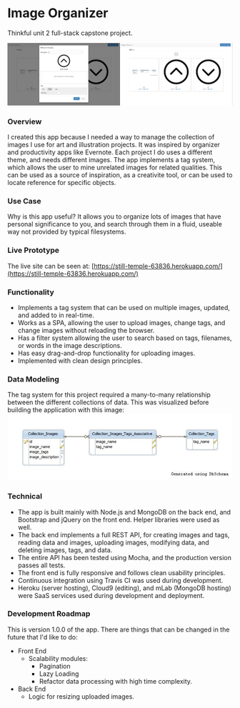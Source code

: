 # Image Organizer
Thinkful unit 2 full-stack capstone project.

![Screenshot](https://github.com/amcavinue/image-organizer/blob/master/screenshots.jpg)

### Overview
I created this app because I needed a way to manage the collection of images I use for art and illustration projects. It was inspired by organizer and productivity apps like Evernote. Each project I do uses a different theme, and needs different images. The app implements a tag system, which allows the user to mine unrelated images for related qualities. This can be used as a source of inspiration, as a creativite tool, or can be used to locate reference for specific objects.

### Use Case
Why is this app useful? It allows you to organize lots of images that have personal significance to you, and search through them in a fluid, useable way not provided by typical filesystems.

### Live Prototype
The live site can be seen at: [https://still-temple-63836.herokuapp.com/](https://still-temple-63836.herokuapp.com/)

### Functionality
 - Implements a tag system that can be used on multiple images, updated, and added to in real-time.
 - Works as a SPA, allowing the user to upload images, change tags, and change images without reloading the browser.
 - Has a filter system allowing the user to search based on tags, filenames, or words in the image descriptions.
 - Has easy drag-and-drop functionality for uploading images.
 - Implemented with clean design principles.

### Data Modeling
The tag system for this project required a many-to-many relationship between the different collections of data. This was visualized before building the application with this image:
![Data Model](https://github.com/amcavinue/image-organizer/blob/master/image_tags_schema_1.jpg)

### Technical
- The app is built mainly with Node.js and MongoDB on the back end, and Bootstrap and jQuery on the front end. Helper libraries were used as well.
- The back end implements a full REST API, for creating images and tags, reading data and images, uploading images, modifying data, and deleting images, tags, and data.
- The entire API has been tested using Mocha, and the production version passes all tests.
- The front end is fully responsive and follows clean usability principles.
- Continuous integration using Travis CI was used during development.
- Heroku (server hosting), Cloud9 (editing), and mLab (MongoDB hosting) were SaaS services used during development and deployment.

### Development Roadmap
This is version 1.0.0 of the app. There are things that can be changed in the future that I'd like to do:
 - Front End
    - Scalability modules:
        - Pagination
        - Lazy Loading
        - Refactor data processing with high time complexity.
- Back End
    - Logic for resizing uploaded images.
